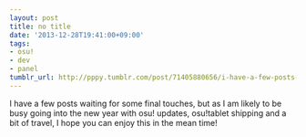 ```yaml
---
layout: post
title: no title
date: '2013-12-28T19:41:00+09:00'
tags:
- osu!
- dev
- panel
tumblr_url: http://pppy.tumblr.com/post/71405880656/i-have-a-few-posts-waiting-for-some-final-touches
---
```

I have a few posts waiting for some final touches, but as I am likely to be busy going into the new year with osu! updates, osu!tablet shipping and a bit of travel, I hope you can enjoy this in the mean time!
